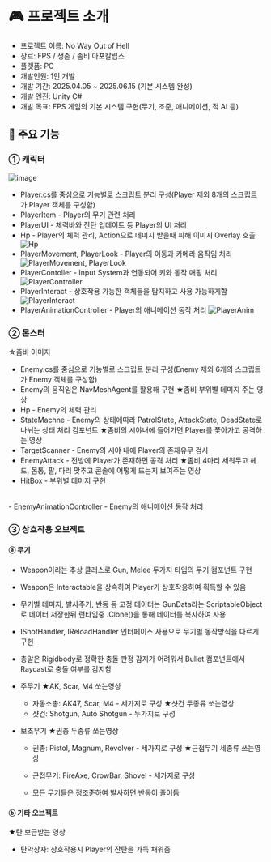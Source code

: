 # 🎮 프로젝트 소개
 - 프로젝트 이름: No Way Out of Hell
 - 장르: FPS / 생존 / 좀비 아포칼립스
 - 플랫폼: PC
 - 개발인원: 1인 개발
 - 개발 기간: 2025.04.05 ~ 2025.06.15 (기본 시스템 완성)
 - 개발 엔진: Unity C#
 - 개발 목표: FPS 게임의 기본 시스템 구현(무기, 조준, 애니메이션, 적 AI 등)

## 📌 주요 기능
 ### ① 캐릭터
 ![image](https://github.com/user-attachments/assets/8cbad999-0c7d-4f0a-9247-005d0a294f00)
 - Player.cs를 중심으로 기능별로 스크립트 분리 구성(Player 제외 8개의 스크립트가 Player 객체를 구성함)
 - PlayerItem - Player의 무기 관련 처리
 - PlayerUI - 체력바와 잔탄 업데이트 등 Player의 UI 처리
 - Hp - Player의 체력 관리, Action으로 데미지 받을때 피해 이미지 Overlay 호출
![Hp](https://github.com/user-attachments/assets/253316b9-824e-4299-90dd-26f9d0d3297a)
 - PlayerMovement, PlayerLook - Player의 이동과 카메라 움직임 처리
![PlayerMovement, PlayerLook](https://github.com/user-attachments/assets/ccc99610-ff47-4648-af02-7990f9995985)
 - PlayerContoller - Input System과 연동되어 키와 동작 매핑 처리
![PlayerController](https://github.com/user-attachments/assets/770a44a8-9bb1-4226-8a3a-78e57b62c2c6)
 - PlayerInteract - 상호작용 가능한 객체들을 탐지하고 사용 가능하게함
![PlayerInteract](https://github.com/user-attachments/assets/e353e3bc-a3a7-4f88-b4f0-b8cc5b88020c)
 - PlayerAnimationController - Player의 애니메이션 동작 처리
![PlayerAnim](https://github.com/user-attachments/assets/0cd8a3ec-7aac-4018-bf90-e70dbc2c1b50)


 ### ② 몬스터
☆좀비 이미지
 - Enemy.cs를 중심으로 기능별로 스크립트 분리 구성(Enemy 제외 6개의 스크립트가 Enemy 객체를 구성함)
 - Enemy의 움직임은 NavMeshAgent를 활용해 구현
★좀비 부위별 데미지 주는 영상
 - Hp - Enemy의 체력 관리
 - StateMachne - Enemy의 상태에따라 PatrolState, AttackState, DeadState로 나뉘는 상태 처리 컴포넌트
★좀비의 시야내에 들어가면 Player를 쫓아가고 공격하는 영상
 - TargetScanner - Enemy의 시야 내에 Player의 존재유무 검사
 - EnemyAttack - 전방에 Player가 존재하면 공격 처리
★좀비 4마리 세워두고 헤드, 몸통, 팔, 다리 맞추고 콘솔에 어떻게 뜨는지 보여주는 영상
 - HitBox - 부위별 데미지 구현
<br>
 - EnemyAnimationController - Enemy의 애니메이션 동작 처리

 ### ③ 상호작용 오브젝트
 
 #### ⓐ 무기
  - Weapon이라는 추상 클래스로 Gun, Melee 두가지 타입의 무기 컴포넌트 구현
  - Weapon은 Interactable을 상속하여 Player가 상호작용하여 획득할 수 있음
  - 무기별 데미지, 발사주기, 반동 등 고정 데이터는 GunData라는 ScriptableObject로 데이터 저장한뒤 런타임중 .Clone()을 통해 데이터를 복사하여 사용
  - IShotHandler, IReloadHandler 인터페이스 사용으로 무기별 동작방식을 다르게 구현
  - 총알은 Rigidbody로 정확한 충돌 판정 감지가 어려워서 Bullet 컴포넌트에서 Raycast로 충돌 여부를 감지함
  
  - 주무기
★AK, Scar, M4 쏘는영상
    - 자동소총: AK47, Scar, M4 - 세가지로 구성
★샷건 두종류 쏘는영상
    - 샷건: Shotgun, Auto Shotgun - 두가지로 구성
  - 보조무기
★권총 두종류 쏘는영상
    - 권총: Pistol, Magnum, Revolver - 세가지로 구성
★근접무기 세종류 쓰는영상
    - 근접무기: FireAxe, CrowBar, Shovel - 세가지로 구성

    - 모든 무기들은 정조준하여 발사하면 반동이 줄어듬
 
#### ⓑ 기타 오브젝트
★탄 보급받는 영상
  - 탄약상자: 상호작용시 Player의 잔탄을 가득 채워줌
